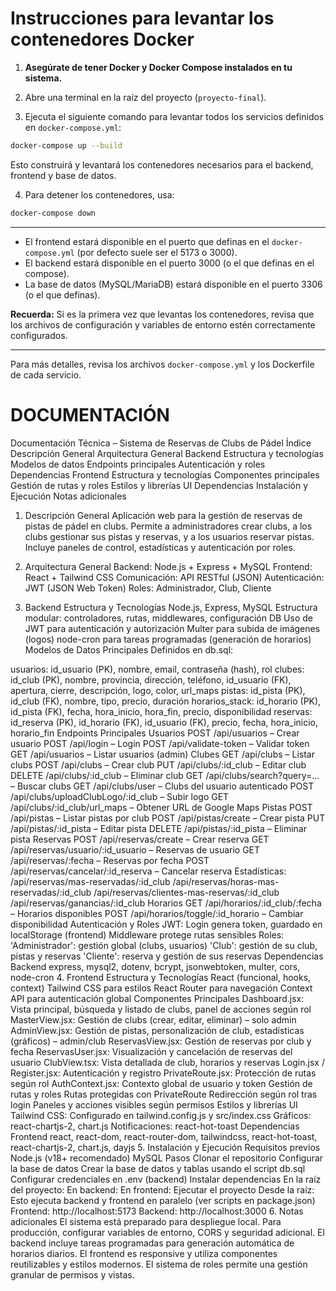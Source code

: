 # Instrucciones para levantar los contenedores Docker

1. **Asegúrate de tener Docker y Docker Compose instalados en tu sistema.**

2. Abre una terminal en la raíz del proyecto (`proyecto-final`).

3. Ejecuta el siguiente comando para levantar todos los servicios definidos en `docker-compose.yml`:

```sh
docker-compose up --build
```

Esto construirá y levantará los contenedores necesarios para el backend, frontend y base de datos.

4. Para detener los contenedores, usa:

```sh
docker-compose down
```

---

- El frontend estará disponible en el puerto que definas en el `docker-compose.yml` (por defecto suele ser el 5173 o 3000).
- El backend estará disponible en el puerto 3000 (o el que definas en el compose).
- La base de datos (MySQL/MariaDB) estará disponible en el puerto 3306 (o el que definas).

**Recuerda:** Si es la primera vez que levantas los contenedores, revisa que los archivos de configuración y variables de entorno estén correctamente configurados.

---

Para más detalles, revisa los archivos `docker-compose.yml` y los Dockerfile de cada servicio.

# DOCUMENTACIÓN

Documentación Técnica – Sistema de Reservas de Clubs de Pádel
Índice
Descripción General
Arquitectura General
Backend
Estructura y tecnologías
Modelos de datos
Endpoints principales
Autenticación y roles
Dependencias
Frontend
Estructura y tecnologías
Componentes principales
Gestión de rutas y roles
Estilos y librerías UI
Dependencias
Instalación y Ejecución
Notas adicionales
1. Descripción General
Aplicación web para la gestión de reservas de pistas de pádel en clubs. Permite a administradores crear clubs, a los clubs gestionar sus pistas y reservas, y a los usuarios reservar pistas. Incluye paneles de control, estadísticas y autenticación por roles.

2. Arquitectura General
Backend: Node.js + Express + MySQL
Frontend: React + Tailwind CSS
Comunicación: API RESTful (JSON)
Autenticación: JWT (JSON Web Token)
Roles: Administrador, Club, Cliente
3. Backend
Estructura y Tecnologías
Node.js, Express, MySQL
Estructura modular: controladores, rutas, middlewares, configuración DB
Uso de JWT para autenticación y autorización
Multer para subida de imágenes (logos)
node-cron para tareas programadas (generación de horarios)
Modelos de Datos Principales
Definidos en db.sql:

usuarios:
id_usuario (PK), nombre, email, contraseña (hash), rol
clubes:
id_club (PK), nombre, provincia, dirección, teléfono, id_usuario (FK), apertura, cierre, descripción, logo, color, url_maps
pistas:
id_pista (PK), id_club (FK), nombre, tipo, precio, duración
horarios_stack:
id_horario (PK), id_pista (FK), fecha, hora_inicio, hora_fin, precio, disponibilidad
reservas:
id_reserva (PK), id_horario (FK), id_usuario (FK), precio, fecha, hora_inicio, horario_fin
Endpoints Principales
Usuarios
POST /api/usuarios – Crear usuario
POST /api/login – Login
POST /api/validate-token – Validar token
GET /api/usuarios – Listar usuarios (admin)
Clubes
GET /api/clubs – Listar clubs
POST /api/clubs – Crear club
PUT /api/clubs/:id_club – Editar club
DELETE /api/clubs/:id_club – Eliminar club
GET /api/clubs/search?query=... – Buscar clubs
GET /api/clubs/user – Clubs del usuario autenticado
POST /api/clubs/uploadClubLogo/:id_club – Subir logo
GET /api/clubs/:id_club/url_maps – Obtener URL de Google Maps
Pistas
POST /api/pistas – Listar pistas por club
POST /api/pistas/create – Crear pista
PUT /api/pistas/:id_pista – Editar pista
DELETE /api/pistas/:id_pista – Eliminar pista
Reservas
POST /api/reservas/create – Crear reserva
GET /api/reservas/usuario/:id_usuario – Reservas de usuario
GET /api/reservas/:fecha – Reservas por fecha
POST /api/reservas/cancelar/:id_reserva – Cancelar reserva
Estadísticas:
/api/reservas/mas-reservadas/:id_club
/api/reservas/horas-mas-reservadas/:id_club
/api/reservas/clientes-mas-reservas/:id_club
/api/reservas/ganancias/:id_club
Horarios
GET /api/horarios/:id_club/:fecha – Horarios disponibles
POST /api/horarios/toggle/:id_horario – Cambiar disponibilidad
Autenticación y Roles
JWT:
Login genera token, guardado en localStorage (frontend)
Middleware protege rutas sensibles
Roles:
'Administrador': gestión global (clubs, usuarios)
'Club': gestión de su club, pistas y reservas
'Cliente': reserva y gestión de sus reservas
Dependencias Backend
express, mysql2, dotenv, bcrypt, jsonwebtoken, multer, cors, node-cron
4. Frontend
Estructura y Tecnologías
React (funcional, hooks, context)
Tailwind CSS para estilos
React Router para navegación
Context API para autenticación global
Componentes Principales
Dashboard.jsx:
Vista principal, búsqueda y listado de clubs, panel de acciones según rol
MasterView.jsx:
Gestión de clubs (crear, editar, eliminar) – solo admin
AdminView.jsx:
Gestión de pistas, personalización de club, estadísticas (gráficos) – admin/club
ReservasView.jsx:
Gestión de reservas por club y fecha
ReservasUser.jsx:
Visualización y cancelación de reservas del usuario
ClubView.tsx:
Vista detallada de club, horarios y reservas
Login.jsx / Register.jsx:
Autenticación y registro
PrivateRoute.jsx:
Protección de rutas según rol
AuthContext.jsx:
Contexto global de usuario y token
Gestión de rutas y roles
Rutas protegidas con PrivateRoute
Redirección según rol tras login
Paneles y acciones visibles según permisos
Estilos y librerías UI
Tailwind CSS:
Configurado en tailwind.config.js y src/index.css
Gráficos:
react-chartjs-2, chart.js
Notificaciones:
react-hot-toast
Dependencias Frontend
react, react-dom, react-router-dom, tailwindcss, react-hot-toast, react-chartjs-2, chart.js, dayjs
5. Instalación y Ejecución
Requisitos previos
Node.js (v18+ recomendado)
MySQL
Pasos
Clonar el repositorio
Configurar la base de datos
Crear la base de datos y tablas usando el script db.sql
Configurar credenciales en .env (backend)
Instalar dependencias
En la raíz del proyecto:
En backend:
En frontend:
Ejecutar el proyecto
Desde la raíz:
Esto ejecuta backend y frontend en paralelo (ver scripts en package.json)
Frontend: http://localhost:5173
Backend: http://localhost:3000
6. Notas adicionales
El sistema está preparado para despliegue local. Para producción, configurar variables de entorno, CORS y seguridad adicional.
El backend incluye tareas programadas para generación automática de horarios diarios.
El frontend es responsive y utiliza componentes reutilizables y estilos modernos.
El sistema de roles permite una gestión granular de permisos y vistas.


